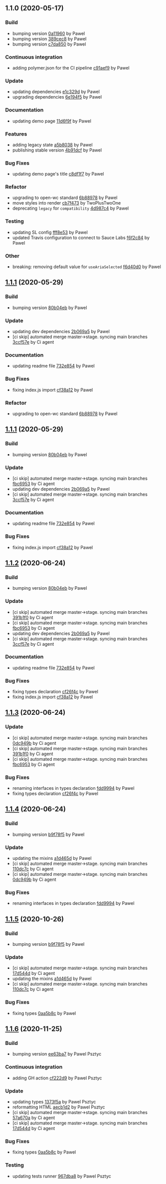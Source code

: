 <a name="1.1.0"></a>
## 1.1.0 (2020-05-17)

### Build

* bumping version [0a11960](https://github.com/anypoint-web-components/anypoint-listbox/commit/0a1196074657b4a4cbb78dd260004ea3a9da89e1) by Pawel
* bumping version [389cec8](https://github.com/anypoint-web-components/anypoint-listbox/commit/389cec8b934854d3f206193d7dc051841efcd5a3) by Pawel
* bumping version [c7da850](https://github.com/anypoint-web-components/anypoint-listbox/commit/c7da850ce08eefcb600533e43970a74aa1982ade) by Pawel


### Continuous integration

* adding polymer.json for the CI pipeline [c91aef9](https://github.com/anypoint-web-components/anypoint-listbox/commit/c91aef92d99f15fd07c7d576bb5d758f66b2ea90) by Pawel


### Update

* updating dependencies [e1c329d](https://github.com/anypoint-web-components/anypoint-listbox/commit/e1c329d2a730df9681da8fc5cbd8b5939ed6d0ba) by Pawel
* upgrading dependencies [6e194f5](https://github.com/anypoint-web-components/anypoint-listbox/commit/6e194f5687fc9906ae95f04f5eb827e74bb68d79) by Pawel


### Documentation

* updating demo page [11d6f9f](https://github.com/anypoint-web-components/anypoint-listbox/commit/11d6f9fb7d30fce5fdc7d640236ec4ca2062c54b) by Pawel


### Features

* adding legacy state [a5b8038](https://github.com/anypoint-web-components/anypoint-listbox/commit/a5b8038d876519eb8ca27e7c5fb8533e227380ca) by Pawel
* publishing stable version [4b91dcf](https://github.com/anypoint-web-components/anypoint-listbox/commit/4b91dcfc15940c0dc5ede1f5cae803eb56bd09db) by Pawel


### Bug Fixes

* updating demo page's title [c8df1f7](https://github.com/anypoint-web-components/anypoint-listbox/commit/c8df1f79908a128c883e10c39f638db806fb5463) by Pawel


### Refactor

* upgrading to open-wc standard [6b88978](https://github.com/anypoint-web-components/anypoint-listbox/commit/6b88978921def81c629f5b1a1239673a0b654eb8) by Pawel
* move styles into render [cb7f473](https://github.com/anypoint-web-components/anypoint-listbox/commit/cb7f4733ed5c79ea0446084f2fe5990a1ff6f7b9) by TwoPlusTwoOne
* deprecating `legacy` for `compatibility` [4d987c4](https://github.com/anypoint-web-components/anypoint-listbox/commit/4d987c4e6571f9702b4fe41687b148cb78c5342f) by Pawel


### Testing

* updating SL config [fff8e53](https://github.com/anypoint-web-components/anypoint-listbox/commit/fff8e5375e03772880770f2fbf1d2d5e26ea0c96) by Pawel
* updated Travis configuration to connect to Sauce Labs [f6f2c84](https://github.com/anypoint-web-components/anypoint-listbox/commit/f6f2c84e544d0a5a5cb8e000de797c5e04c75327) by Pawel


### Other

* breaking: removing default value for `useAriaSelected`
 [f6d40d0](https://github.com/anypoint-web-components/anypoint-listbox/commit/f6d40d0b9bece3afa208f124a8c4e55e843cd194) by Pawel


<a name="1.1.1"></a>
## [1.1.1](https://github.com/anypoint-web-components/anypoint-listbox/compare/1.0.4...1.1.1) (2020-05-29)

### Build

* bumping version [80b04eb](https://github.com/anypoint-web-components/anypoint-listbox/commit/80b04eb4ba7858a452a3e1678e7b89add5735e18) by Pawel


### Update

* updating dev dependencies [2b069a5](https://github.com/anypoint-web-components/anypoint-listbox/commit/2b069a5001a45781e6576d252347613c236eb47c) by Pawel
* [ci skip] automated merge master->stage. syncing main branches [3ccf57e](https://github.com/anypoint-web-components/anypoint-listbox/commit/3ccf57e4484add129f75d592ce031c2e46266b75) by Ci agent


### Documentation

* updating readme file [732e854](https://github.com/anypoint-web-components/anypoint-listbox/commit/732e8545cfc84f4dd0e108f15da4e10b2bd86f1d) by Pawel


### Bug Fixes

* fixing index.js import [cf38a12](https://github.com/anypoint-web-components/anypoint-listbox/commit/cf38a12478cde681d95d5a84d1b9d6d9c213de8a) by Pawel


### Refactor

* upgrading to open-wc standard [6b88978](https://github.com/anypoint-web-components/anypoint-listbox/commit/6b88978921def81c629f5b1a1239673a0b654eb8) by Pawel


<a name="1.1.1"></a>
## [1.1.1](https://github.com/anypoint-web-components/anypoint-listbox/compare/1.1.0...1.1.1) (2020-05-29)

### Build

* bumping version [80b04eb](https://github.com/anypoint-web-components/anypoint-listbox/commit/80b04eb4ba7858a452a3e1678e7b89add5735e18) by Pawel


### Update

* [ci skip] automated merge master->stage. syncing main branches [fbc6953](https://github.com/anypoint-web-components/anypoint-listbox/commit/fbc695374bc2f4141c69e31cbdbdb83b2397aa2c) by Ci agent
* updating dev dependencies [2b069a5](https://github.com/anypoint-web-components/anypoint-listbox/commit/2b069a5001a45781e6576d252347613c236eb47c) by Pawel
* [ci skip] automated merge master->stage. syncing main branches [3ccf57e](https://github.com/anypoint-web-components/anypoint-listbox/commit/3ccf57e4484add129f75d592ce031c2e46266b75) by Ci agent


### Documentation

* updating readme file [732e854](https://github.com/anypoint-web-components/anypoint-listbox/commit/732e8545cfc84f4dd0e108f15da4e10b2bd86f1d) by Pawel


### Bug Fixes

* fixing index.js import [cf38a12](https://github.com/anypoint-web-components/anypoint-listbox/commit/cf38a12478cde681d95d5a84d1b9d6d9c213de8a) by Pawel


<a name="1.1.2"></a>
## [1.1.2](https://github.com/anypoint-web-components/anypoint-listbox/compare/1.1.0...1.1.2) (2020-06-24)

### Build

* bumping version [80b04eb](https://github.com/anypoint-web-components/anypoint-listbox/commit/80b04eb4ba7858a452a3e1678e7b89add5735e18) by Pawel


### Update

* [ci skip] automated merge master->stage. syncing main branches [391b1f0](https://github.com/anypoint-web-components/anypoint-listbox/commit/391b1f0dc912620e64f983db7f9dc94bc5b83539) by Ci agent
* [ci skip] automated merge master->stage. syncing main branches [fbc6953](https://github.com/anypoint-web-components/anypoint-listbox/commit/fbc695374bc2f4141c69e31cbdbdb83b2397aa2c) by Ci agent
* updating dev dependencies [2b069a5](https://github.com/anypoint-web-components/anypoint-listbox/commit/2b069a5001a45781e6576d252347613c236eb47c) by Pawel
* [ci skip] automated merge master->stage. syncing main branches [3ccf57e](https://github.com/anypoint-web-components/anypoint-listbox/commit/3ccf57e4484add129f75d592ce031c2e46266b75) by Ci agent


### Documentation

* updating readme file [732e854](https://github.com/anypoint-web-components/anypoint-listbox/commit/732e8545cfc84f4dd0e108f15da4e10b2bd86f1d) by Pawel


### Bug Fixes

* fixing types declaration [cf26f4c](https://github.com/anypoint-web-components/anypoint-listbox/commit/cf26f4c92a3f125509ce0b8a48583aa738ad16c2) by Pawel
* fixing index.js import [cf38a12](https://github.com/anypoint-web-components/anypoint-listbox/commit/cf38a12478cde681d95d5a84d1b9d6d9c213de8a) by Pawel


<a name="1.1.3"></a>
## [1.1.3](https://github.com/anypoint-web-components/anypoint-listbox/compare/1.1.1...1.1.3) (2020-06-24)

### Update

* [ci skip] automated merge master->stage. syncing main branches [0dc949b](https://github.com/anypoint-web-components/anypoint-listbox/commit/0dc949bc97ea62d90e90be42692055490fa48034) by Ci agent
* [ci skip] automated merge master->stage. syncing main branches [391b1f0](https://github.com/anypoint-web-components/anypoint-listbox/commit/391b1f0dc912620e64f983db7f9dc94bc5b83539) by Ci agent
* [ci skip] automated merge master->stage. syncing main branches [fbc6953](https://github.com/anypoint-web-components/anypoint-listbox/commit/fbc695374bc2f4141c69e31cbdbdb83b2397aa2c) by Ci agent


### Bug Fixes

* renaming interfaces in types declaration [fdd9994](https://github.com/anypoint-web-components/anypoint-listbox/commit/fdd99941456a3e0958538ae01ebc491d33709710) by Pawel
* fixing types declaration [cf26f4c](https://github.com/anypoint-web-components/anypoint-listbox/commit/cf26f4c92a3f125509ce0b8a48583aa738ad16c2) by Pawel


<a name="1.1.4"></a>
## [1.1.4](https://github.com/anypoint-web-components/anypoint-listbox/compare/1.1.2...1.1.4) (2020-06-24)

### Build

* bumping version [b9f78f5](https://github.com/anypoint-web-components/anypoint-listbox/commit/b9f78f59a8311c4317fd8ee61808be3c48bc21c3) by Pawel


### Update

* updating the mixins [a1d465d](https://github.com/anypoint-web-components/anypoint-listbox/commit/a1d465dbbd75156c45a9f0b3dba2e41de9d5a8d2) by Pawel
* [ci skip] automated merge master->stage. syncing main branches [110dc7c](https://github.com/anypoint-web-components/anypoint-listbox/commit/110dc7c6b90ca350440d2743087efd7f6e140ab2) by Ci agent
* [ci skip] automated merge master->stage. syncing main branches [0dc949b](https://github.com/anypoint-web-components/anypoint-listbox/commit/0dc949bc97ea62d90e90be42692055490fa48034) by Ci agent


### Bug Fixes

* renaming interfaces in types declaration [fdd9994](https://github.com/anypoint-web-components/anypoint-listbox/commit/fdd99941456a3e0958538ae01ebc491d33709710) by Pawel


<a name="1.1.5"></a>
## [1.1.5](https://github.com/anypoint-web-components/anypoint-listbox/compare/1.1.3...1.1.5) (2020-10-26)

### Build

* bumping version [b9f78f5](https://github.com/anypoint-web-components/anypoint-listbox/commit/b9f78f59a8311c4317fd8ee61808be3c48bc21c3) by Pawel


### Update

* [ci skip] automated merge master->stage. syncing main branches [17d544d](https://github.com/anypoint-web-components/anypoint-listbox/commit/17d544d4a9a1153aa29c25549237c0d172a4f018) by Ci agent
* updating the mixins [a1d465d](https://github.com/anypoint-web-components/anypoint-listbox/commit/a1d465dbbd75156c45a9f0b3dba2e41de9d5a8d2) by Pawel
* [ci skip] automated merge master->stage. syncing main branches [110dc7c](https://github.com/anypoint-web-components/anypoint-listbox/commit/110dc7c6b90ca350440d2743087efd7f6e140ab2) by Ci agent


### Bug Fixes

* fixing types [0aa5b8c](https://github.com/anypoint-web-components/anypoint-listbox/commit/0aa5b8c492eca886f0847cab85dc94d98bc08967) by Pawel


<a name="1.1.6"></a>
## [1.1.6](https://github.com/anypoint-web-components/anypoint-listbox/compare/1.1.4...1.1.6) (2020-11-25)

### Build

* bumping version [ee63ba7](https://github.com/anypoint-web-components/anypoint-listbox/commit/ee63ba791d7386d86e9b9bb704237ffdc47107d2) by Pawel Psztyc


### Continuous integration

* adding GH action [cf222d9](https://github.com/anypoint-web-components/anypoint-listbox/commit/cf222d951ca604babbf34bbfbe3487217d3ca490) by Pawel Psztyc


### Update

* updating types [1373f5a](https://github.com/anypoint-web-components/anypoint-listbox/commit/1373f5abaef505177dacca34162f465e705ad275) by Pawel Psztyc
* reformatting HTML [aecb1d2](https://github.com/anypoint-web-components/anypoint-listbox/commit/aecb1d26e615168f6206c5c0d6f78bdeb500cd28) by Pawel Psztyc
* [ci skip] automated merge master->stage. syncing main branches [57a670a](https://github.com/anypoint-web-components/anypoint-listbox/commit/57a670a43d1faffeb68f7c273d8cdf6d4c34359c) by Ci agent
* [ci skip] automated merge master->stage. syncing main branches [17d544d](https://github.com/anypoint-web-components/anypoint-listbox/commit/17d544d4a9a1153aa29c25549237c0d172a4f018) by Ci agent


### Bug Fixes

* fixing types [0aa5b8c](https://github.com/anypoint-web-components/anypoint-listbox/commit/0aa5b8c492eca886f0847cab85dc94d98bc08967) by Pawel


### Testing

* updating tests runner [967dba8](https://github.com/anypoint-web-components/anypoint-listbox/commit/967dba8e1b59a3a1bb82641e5e188428681c984b) by Pawel Psztyc



